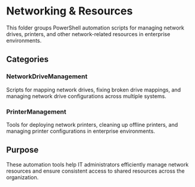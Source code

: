 # Networking & Resources

This folder groups PowerShell automation scripts for managing network drives, printers, and other network-related resources in enterprise environments.

## Categories

### NetworkDriveManagement
Scripts for mapping network drives, fixing broken drive mappings, and managing network drive configurations across multiple systems.

### PrinterManagement
Tools for deploying network printers, cleaning up offline printers, and managing printer configurations in enterprise environments.

## Purpose
These automation tools help IT administrators efficiently manage network resources and ensure consistent access to shared resources across the organization.